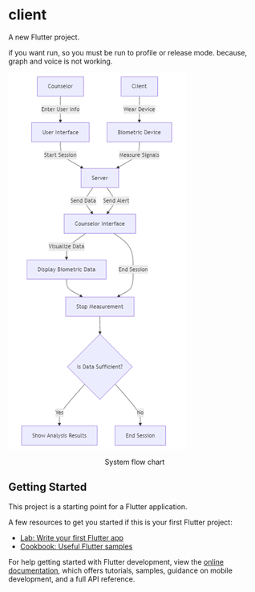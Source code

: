 # client

A new Flutter project.

if you want run, so you must be run to profile or release mode.
because, graph and voice is not working.



![flowchart](flowchart.png)
<div align="center">
System flow chart
</div>



## Getting Started

This project is a starting point for a Flutter application.

A few resources to get you started if this is your first Flutter project:

- [Lab: Write your first Flutter app](https://docs.flutter.dev/get-started/codelab)
- [Cookbook: Useful Flutter samples](https://docs.flutter.dev/cookbook)

For help getting started with Flutter development, view the
[online documentation](https://docs.flutter.dev/), which offers tutorials,
samples, guidance on mobile development, and a full API reference.
